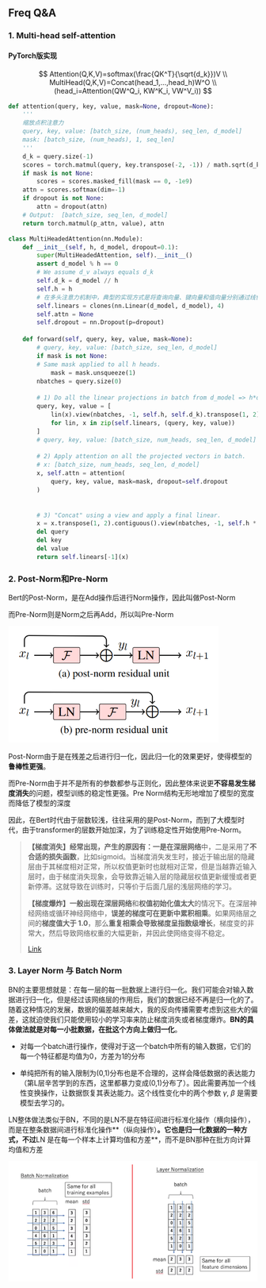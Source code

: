 ## Freq Q&A

### 1. Multi-head self-attention

#### PyTorch版实现

$$
Attention(Q,K,V)=softmax(\frac{QK^T}{\sqrt{d_k}})V \\
MultiHead(Q,K,V)=Concat(head_1,...,head_h)W^O \\
(head_i=Attention(QW^Q_i, KW^K_i, VW^V_i))
$$



```python
def attention(query, key, value, mask=None, dropout=None):
	'''
	缩放点积注意力
	query, key, value: [batch_size, (num_heads), seq_len, d_model]
	mask: [batch_size, (num_heads), 1, seq_len]
	'''
	d_k = query.size(-1)
	scores = torch.matmul(query, key.transpose(-2, -1)) / math.sqrt(d_k)
	if mask is not None:
		scores = scores.masked_fill(mask == 0, -1e9)
	attn = scores.softmax(dim=-1)
	if dropout is not None:
    	attn = dropout(attn)
    # Output:  [batch_size, seq_len, d_model]
	return torch.matmul(p_attn, value), attn
```

```python
class MultiHeadedAttention(nn.Module):
	def __init__(self, h, d_model, dropout=0.1):
    	super(MultiHeadedAttention, self).__init__()
    	assert d_model % h == 0
    	# We assume d_v always equals d_k
    	self.d_k = d_model // h
    	self.h = h
        # 在多头注意力机制中，典型的实现方式是将查询向量、键向量和值向量分别通过线性变换映射到不同的子空间，然后再进行注意力计算。为了实现这一点，通常会使用多个线性层来分别处理这三个向量。在这个实现中，为了确保可以并行地处理查询、键和值，除了处理这三个向量外，还添加了一个额外的线性层用于最后的输出。
    	self.linears = clones(nn.Linear(d_model, d_model), 4)
    	self.attn = None
    	self.dropout = nn.Dropout(p=dropout)

	def forward(self, query, key, value, mask=None):
        # query, key, value: [batch_size, seq_len, d_model]
    	if mask is not None:
      	# Same mask applied to all h heads.
      		mask = mask.unsqueeze(1)
    	nbatches = query.size(0)

    	# 1) Do all the linear projections in batch from d_model => h*d_k
    	query, key, value = [
			lin(x).view(nbatches, -1, self.h, self.d_k).transpose(1, 2)
      		for lin, x in zip(self.linears, (query, key, value))
    	]
        # query, key, value: [batch_size, num_heads, seq_len, d_model]

    	# 2) Apply attention on all the projected vectors in batch.
        # x: [batch_size, num_heads, seq_len, d_model]
    	x, self.attn = attention(
			query, key, value, mask=mask, dropout=self.dropout
    	)
        

		# 3) "Concat" using a view and apply a final linear.
    	x = x.transpose(1, 2).contiguous().view(nbatches, -1, self.h * self.d_k)
        del query
    	del key
    	del value
    	return self.linears[-1](x)
```



### 2. Post-Norm和Pre-Norm

Bert的Post-Norm，是在Add操作后进行Norm操作，因此叫做Post-Norm

而Pre-Norm则是Norm之后再Add，所以叫Pre-Norm

<img src="..\..\img\llm-basic\post-pre-norm.png" alt="Image" style="zoom:67%;" />

Post-Norm由于是在残差之后进行归一化，因此归一化的效果更好，使得模型的**鲁棒性更强**。

而Pre-Norm由于并不是所有的参数都参与正则化，因此整体来说更**不容易发生梯度消失**的问题，模型训练的稳定性更强。Pre Norm结构无形地增加了模型的宽度而降低了模型的深度

因此，在Bert时代由于层数较浅，往往采用的是Post-Norm，而到了大模型时代，由于transformer的层数开始加深，为了训练稳定性开始使用Pre-Norm。

> **【梯度消失】**经常出现，产生的原因有：一是在**深层网络**中，二是采用了**不合适的损失函数**，比如sigmoid。当梯度消失发生时，接近于输出层的隐藏层由于其梯度相对正常，所以权值更新时也就相对正常，但是当越靠近输入层时，由于梯度消失现象，会导致靠近输入层的隐藏层权值更新缓慢或者更新停滞。这就导致在训练时，只等价于后面几层的浅层网络的学习。
>
> **【梯度爆炸】**一般出现在**深层网络**和**权值初始化值太大**的情况下。在深层神经网络或循环神经网络中，**误差的梯度可在更新中累积相乘**。如果网络层之间的**梯度值大于 1.0**，那么**重复相乘会导致梯度呈指数级增长**，梯度变的非常大，然后导致网络权重的大幅更新，并因此使网络变得不稳定。
>
> [Link](https://cloud.tencent.com/developer/article/1700046)



### 3. Layer Norm 与 Batch Norm

BN的主要思想就是：在每一层的每一批数据上进行归一化。我们可能会对输入数据进行归一化，但是经过该网络层的作用后，我们的数据已经不再是归一化的了。随着这种情况的发展，数据的偏差越来越大，我的反向传播需要考虑到这些大的偏差，这就迫使我们只能使用较小的学习率来防止梯度消失或者梯度爆炸。**BN的具体做法就是对每一小批数据，在批这个方向上做归一化**。

* 对每一个batch进行操作，使得对于这一个batch中所有的输入数据，它们的每一个特征都是均值为0，方差为1的分布 

* 单纯把所有的输入限制为(0,1)分布也是不合理的，这样会降低数据的表达能力（第L层辛苦学到的东西，这里都暴力变成(0,1)分布了）。因此需要再加一个线性变换操作，让数据恢复其表达能力。这个线性变化中的两个参数 $\gamma$, $\beta$ 是需要模型去学习的。

LN整体做法类似于BN，不同的是LN不是在特征间进行标准化操作（横向操作），而是在整条数据间进行标准化操作**（纵向操作）**。它也是归一化数据的一种方式，不过**LN 是在每一个样本上计算均值和方差**，而不是BN那种在批方向计算均值和方差

<img src="https://raw.githubusercontent.com/oraccc/NLP-Basic/master/img/transformer/normalization.png" width="650" />





